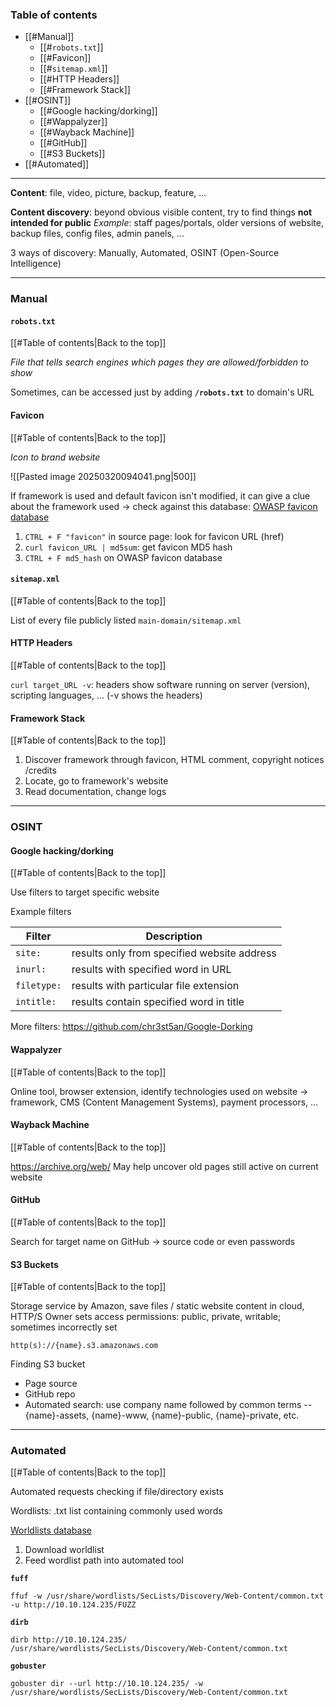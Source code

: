 ### Table of contents
- [[#Manual]]
	- [[#`robots.txt`]]
	- [[#Favicon]]
	- [[#`sitemap.xml`]]
	- [[#HTTP Headers]]
	- [[#Framework Stack]]
- [[#OSINT]]
	- [[#Google hacking/dorking]]
	- [[#Wappalyzer]]
	- [[#Wayback Machine]]
	- [[#GitHub]]
	- [[#S3 Buckets]]
- [[#Automated]]

___

**Content**: file, video, picture, backup, feature, ...

**Content discovery**: beyond obvious visible content, try to find things **not intended for public**
*Example*: staff pages/portals, older versions of website, backup files, config files, admin panels, ...

3 ways of discovery: Manually, Automated, OSINT (Open-Source Intelligence)

___
### Manual

#### `robots.txt`
[[#Table of contents|Back to the top]]

*File that tells search engines which pages they are allowed/forbidden to show*

Sometimes, can be accessed just by adding **`/robots.txt`** to domain's URL

#### Favicon
[[#Table of contents|Back to the top]]

*Icon to brand website*

![[Pasted image 20250320094041.png|500]]

If framework is used and default favicon isn't modified, it can give a clue about the framework used
$\rightarrow$ check against this database: [OWASP favicon database](https://wiki.owasp.org/index.php/OWASP_favicon_database)

1. `CTRL + F "favicon"` in source page: look for favicon URL (href)
2. `curl favicon_URL | md5sum`: get favicon MD5 hash
3. `CTRL + F md5_hash` on OWASP favicon database

#### `sitemap.xml`
[[#Table of contents|Back to the top]]

List of every file publicly listed
`main-domain/sitemap.xml`

#### HTTP Headers
[[#Table of contents|Back to the top]]

`curl target_URL -v`: headers show software running on server (version), scripting languages, ... (-v shows the headers)

#### Framework Stack
[[#Table of contents|Back to the top]]

1. Discover framework through favicon, HTML comment, copyright notices /credits
2. Locate, go to framework's website
3. Read documentation, change logs

___
### OSINT
#### Google hacking/dorking
[[#Table of contents|Back to the top]]

Use filters to target specific website

Example filters

| **Filter**  | **Description**                             |
| ----------- | ------------------------------------------- |
| `site:`     | results only from specified website address |
| `inurl:`    | results with specified word in URL          |
| `filetype:` | results with particular file extension      |
| `intitle:`  | results contain specified word in title     |

More filters: https://github.com/chr3st5an/Google-Dorking

#### Wappalyzer
[[#Table of contents|Back to the top]]

Online tool, browser extension, identify technologies used on website 
$\rightarrow$ framework, CMS (Content Management Systems), payment processors, ...

#### Wayback Machine
[[#Table of contents|Back to the top]]

https://archive.org/web/
May help uncover old pages still active on current website

#### GitHub
[[#Table of contents|Back to the top]]

Search for target name on GitHub $\rightarrow$ source code or even passwords

#### S3 Buckets
[[#Table of contents|Back to the top]]

Storage service by Amazon, save files / static website content in cloud, HTTP/S
Owner sets access permissions: public, private, writable; sometimes incorrectly set

`http(s)://{name}.s3.amazonaws.com`

Finding S3 bucket
- Page source
- GitHub repo
- Automated search: use company name followed by common terms -- {name}-assets, {name}-www, {name}-public, {name}-private, etc.

---
### Automated
[[#Table of contents|Back to the top]]

Automated requests checking if file/directory exists

Wordlists: .txt list containing commonly used words

[Worldlists database](https://github.com/danielmiessler/SecLists)

1. Download worldlist
2. Feed wordlist path into automated tool

**`fuff`**
```Shell
ffuf -w /usr/share/wordlists/SecLists/Discovery/Web-Content/common.txt -u http://10.10.124.235/FUZZ
```

**`dirb`**
```Shell
dirb http://10.10.124.235/ /usr/share/wordlists/SecLists/Discovery/Web-Content/common.txt
```

**`gobuster`**
```Shell
gobuster dir --url http://10.10.124.235/ -w /usr/share/wordlists/SecLists/Discovery/Web-Content/common.txt
```